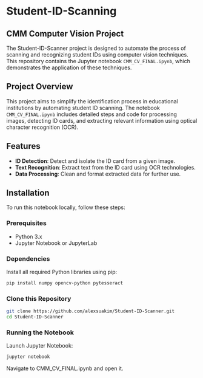 # Student-ID-Scanning
## CMM Computer Vision Project

The Student-ID-Scanner project is designed to automate the process of scanning and recognizing student IDs using computer vision techniques. This repository contains the Jupyter notebook `CMM_CV_FINAL.ipynb`, which demonstrates the application of these techniques.

## Project Overview

This project aims to simplify the identification process in educational institutions by automating student ID scanning. The notebook `CMM_CV_FINAL.ipynb` includes detailed steps and code for processing images, detecting ID cards, and extracting relevant information using optical character recognition (OCR).

## Features

- **ID Detection**: Detect and isolate the ID card from a given image.
- **Text Recognition**: Extract text from the ID card using OCR technologies.
- **Data Processing**: Clean and format extracted data for further use.

## Installation

To run this notebook locally, follow these steps:

### Prerequisites

- Python 3.x
- Jupyter Notebook or JupyterLab

### Dependencies

Install all required Python libraries using pip:

```bash
pip install numpy opencv-python pytesseract
```

### Clone this Repository

```bash
git clone https://github.com/alexsuakim/Student-ID-Scanner.git
cd Student-ID-Scanner
```

### Running the Notebook
Launch Jupyter Notebook:
```bash
jupyter notebook
```
Navigate to CMM_CV_FINAL.ipynb and open it.



